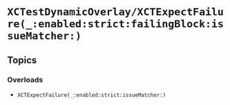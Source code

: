 # ``XCTestDynamicOverlay/XCTExpectFailure(_:enabled:strict:failingBlock:issueMatcher:)``

## Topics

### Overloads

- ``XCTExpectFailure(_:enabled:strict:issueMatcher:)``
